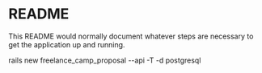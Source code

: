 # README

This README would normally document whatever steps are necessary to get the
application up and running.

rails new freelance_camp_proposal --api -T -d postgresql
